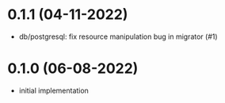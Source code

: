 # 0.1.1 (04-11-2022)
- db/postgresql: fix resource manipulation bug in migrator (#1)

# 0.1.0 (06-08-2022)
- initial implementation
